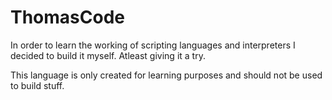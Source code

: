# ThomasCode
In order to learn the working of scripting languages and interpreters I decided to build it myself. Atleast giving it a try.

This language is only created for learning purposes and should not be used to build stuff.
